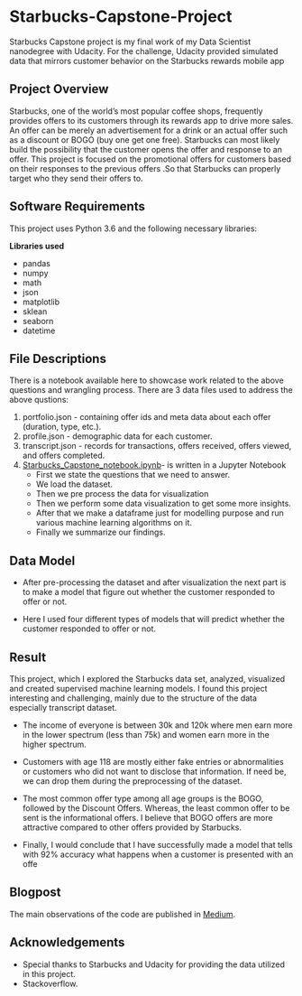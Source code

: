# Starbucks-Capstone-Project
Starbucks Capstone project is my final work of my Data Scientist nanodegree with Udacity. For the challenge, Udacity provided simulated data that mirrors customer behavior on the Starbucks rewards mobile app

## Project Overview
Starbucks, one of the world’s most popular coffee shops, frequently provides offers to its customers through its rewards app to drive more sales. An offer can be merely an advertisement for a drink or an actual offer such as a discount or BOGO (buy one get one free).  Starbucks can most likely build the possibility that the customer opens the offer and response to an offer. This project is focused on the promotional offers for customers based on their responses to the previous offers .So that Starbucks can properly target who they send their offers to.

## Software Requirements
This project uses Python 3.6 and the following necessary libraries:

**Libraries used**
-	pandas
-	numpy
-	math
-	json
-	matplotlib
-	sklean
-	seaborn
- datetime

## File Descriptions
There is a notebook available here to showcase work related to the above questions and wrangling process. There are 3 data files used to address the above qustions:
1.	portfolio.json - containing offer ids and meta data about each offer (duration, type, etc.).
2.	profile.json - demographic data for each customer.
3.	transcript.json - records for transactions, offers received, offers viewed, and offers completed.
4. [Starbucks_Capstone_notebook.ipynb](https://github.com/AnnieThomas02/Starbucks-Capstone-Project/blob/main/Starbucks_Capstone_notebook.ipynb)-  is written in a Jupyter Notebook
    - First we state the questions that we need to answer.
    - We load the dataset.
    - Then we pre process the data for visualization
    - Then we perform some data visualization to get some more insights.
    - After that we make a dataframe just for modelling purpose and run various machine learning algorithms on it.
    - Finally we summarize our findings.

## Data Model
- After pre-processing the dataset and after visualization the next part is to make a model that figure out whether the customer responded to offer or not.

- Here I used four different types of models that will predict whether the customer responded to offer or not.

## Result
This project, which I explored the Starbucks data set, analyzed, visualized and created supervised machine learning models. I found this project interesting and challenging, mainly due to the structure of the data especially transcript dataset.

- The income of everyone is between 30k and 120k where men earn more in the lower spectrum (less than 75k) and women earn more in the higher spectrum.

- Customers with age 118 are mostly either fake entries or abnormalities or customers who did not want to disclose that information. If need be, we can drop them during the preprocessing of the dataset.

- The most common offer type among all age groups is the BOGO, followed by the Discount Offers. Whereas, the least common offer to be sent is the informational offers. I believe that BOGO offers are more attractive compared to other offers provided by Starbucks.

- Finally, I would conclude that I have successfully made a model that tells with 92% accuracy what happens when a customer is presented with an offe

## Blogpost
The main observations of the code are published in [Medium](https://anniemathewlog.medium.com/forecasting-of-starbucks-promotional-deals-f10798e5da75).


## Acknowledgements

- Special thanks to Starbucks and Udacity for providing the data utilized in this project.
- Stackoverflow.

